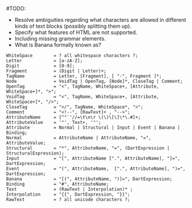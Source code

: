 #TODO:
* Resolve ambiguities regarding what characters are allowed in different kinds of text blocks (possibly splitting them up).
* Specify what features of HTML are not supported.
* Including missing grammar elements.
* What is Banana formally known as?

```ebnf
WhiteSpace        = ? all whitespace characters ?;
Letter            = [a-zA-Z];
Digit             = [0-9];
Fragment          = (Digit | Letter)+;
TagName           = Letter, [Fragment], [ "-", Fragment ]*;
Node              = VoidTag | OpenTag, [Node]*, CloseTag | Comment;
OpenTag           = "<", TagName, WhiteSpace+, [Attribute, WhiteSpace+]*, ">";
VoidTag           = "<", TagName, WhiteSpace+, [Attribute, WhiteSpace+]*, "/>";
CloseTag          = "</", TagName, WhiteSpace*, ">";
Comment           = "<!--", [RawText]+ , "-->";
AttributeName     = [^"`'//=\t\n\r \(\)\[\]\*\.#]+;
AttributeValue    = '"', Text+, '"';
Attribute         = Normal | Structural | Input | Event | Banana | Binding;
Normal            = AttributeName | AttributeName, "=", AttributeValue;
Structural        = "*", AttributeName, "=", (DartExpression | StructuralExpression);
Input             = "[", AttributeName [".", AttributeName], "]=", DartExpression;
Event             = "(", AttributeName,  [".", AttributeName], ")=", DartExpression;
Banana            = "[(", AttributeName, ")]=", DartExpression;
Binding           = "#", AttributeName;
Text              = (RawText | Interpolation)* ;
Interpolation     = "{{", DartExpression, "}}";
RawText           = ? all unicode characters ?;
```
